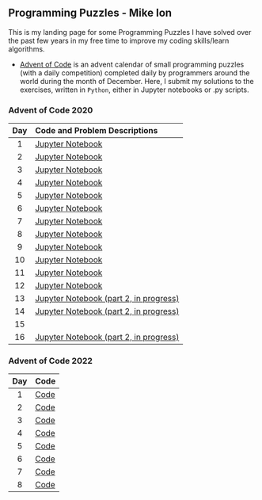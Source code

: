 ## Programming Puzzles - Mike Ion

This is my landing page for some Programming Puzzles I have solved over the past few years in my free time to improve my coding skills/learn algorithms.

- [Advent of Code](https://adventofcode.com) is an advent calendar of small programming puzzles (with a daily competition) completed daily by programmers around the world during the month of December. Here, I submit my solutions to the exercises, written in `Python`, either in Jupyter notebooks or .py scripts.

### Advent of Code 2020

| Day |  Code and Problem Descriptions           |
|:---:|:----------------|
|  1  | [Jupyter Notebook](https://github.com/mikeion/ProgrammingPuzzles/blob/main/solutions/day01.ipynb)               |
|  2  |   [Jupyter Notebook](https://github.com/mikeion/ProgrammingPuzzles/blob/main/solutions/day02.ipynb)               |
|  3  |   [Jupyter Notebook](https://github.com/mikeion/ProgrammingPuzzles/blob/main/solutions/day03.ipynb)               |
|  4  |  [Jupyter Notebook](https://github.com/mikeion/ProgrammingPuzzles/blob/main/solutions/day04.ipynb)               |
|  5  |   [Jupyter Notebook](https://github.com/mikeion/ProgrammingPuzzles/blob/main/solutions/day05.ipynb)               |
|  6  |   [Jupyter Notebook](https://github.com/mikeion/ProgrammingPuzzles/blob/main/solutions/day06.ipynb)               |
|  7  | [Jupyter Notebook](https://github.com/mikeion/ProgrammingPuzzles/blob/main/solutions/day07.ipynb)              |
|  8  |  [Jupyter Notebook](https://github.com/mikeion/ProgrammingPuzzles/blob/main/solutions/day08.ipynb)              |
|  9  |  [Jupyter Notebook](https://github.com/mikeion/ProgrammingPuzzles/blob/main/solutions/day09.ipynb)              |
|  10 |  [Jupyter Notebook](https://github.com/mikeion/ProgrammingPuzzles/blob/main/solutions/day10.ipynb)               |
|  11 |  [Jupyter Notebook](https://github.com/mikeion/ProgrammingPuzzles/blob/main/solutions/day11.ipynb)               |
|  12 |  [Jupyter Notebook](https://github.com/mikeion/ProgrammingPuzzles/blob/main/solutions/day12.ipynb)               |
|  13 |  [Jupyter Notebook (part 2, in progress)](https://github.com/mikeion/ProgrammingPuzzles/blob/main/solutions/day13.ipynb)               |
|  14 | [Jupyter Notebook (part 2, in progress)](https://github.com/mikeion/ProgrammingPuzzles/blob/main/solutions/day14.ipynb)               |
|  15 |                       |
|  16 | [Jupyter Notebook (part 2, in progress)](https://github.com/mikeion/ProgrammingPuzzles/blob/main/solutions/day16.ipynb)      


### Advent of Code 2022

| Day |  Code           |
|:---:|:----------------|
|  1  | [Code](https://github.com/mikeion/ProgrammingPuzzles/blob/main/2022/code/day01.ipynb)               |
|  2  |   [Code](https://github.com/mikeion/ProgrammingPuzzles/blob/main/solutions/day02.ipynb)               |
|  3  |   [Code](https://github.com/mikeion/ProgrammingPuzzles/blob/main/solutions/day03.ipynb)               |
|  4  |  [Code](https://github.com/mikeion/ProgrammingPuzzles/blob/main/solutions/day04.ipynb)               |
|  5  |   [Code](https://github.com/mikeion/ProgrammingPuzzles/blob/main/solutions/day05.ipynb)               |
|  6  |   [Code](https://github.com/mikeion/ProgrammingPuzzles/blob/main/solutions/day06.ipynb)               |
|  7  | [Code](https://github.com/mikeion/ProgrammingPuzzles/blob/main/solutions/day07.ipynb)              |
|  8  |  [Code](https://github.com/mikeion/ProgrammingPuzzles/blob/main/solutions/day08.ipynb)              |
